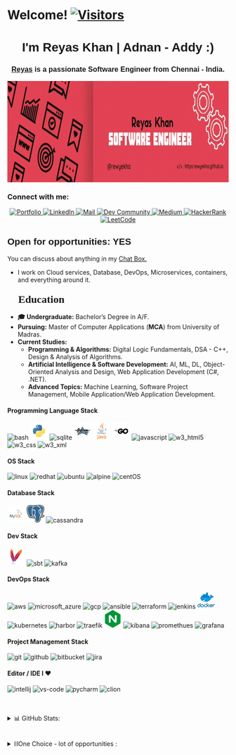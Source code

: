<!--START_SECTION:activity-->
<!-- Header Section -->
<h1>Welcome! <a href="https://github.com/rewyekha"> <img src="https://visitor-badge.laobi.icu/badge?page_id=RussellDash332" alt="Visitors"></a></h1>
<h1 align="center"><font face="Arial">I'm Reyas Khan | Adnan - Addy :)</font></h1>
<h3 align="center"><font face="Arial"><a href="https://www.linkedin.com/in/reyas-khan-16640825b/" target="_blank" rel="noreferrer">Reyas</a> is a passionate Software Engineer from Chennai - India.</font></h3>


<!-- GIF -->
<img align="center" height="230" width="990" src="https://github.com/rewyekha/rewyekha/blob/61feb2eae96306c5d4e6021adeb6d6cf0d2589a1/Banner.gif" />


<h3>Connect with me: </h3>

<p align="center">
  <a href="https://rewyekha.github.io/">
    <img alt="Portfolio" src="https://img.shields.io/badge/-Portfolio-000000?style=for-the-badge&logo=About.me&logoColor=white"/>
</a>
  <a href="https://www.linkedin.com/in/reyas-khan-16640825b/">
    <img alt="LinkedIn" src="https://img.shields.io/badge/linkedin%20-%230077B5.svg?&style=for-the-badge&logo=linkedin&logoColor=white"/>
  </a>
  <a href="reyaskhan001@gmail.com">
    <img alt="Mail" src="https://img.shields.io/badge/Gmail-D14836?style=for-the-badge&logo=gmail&logoColor=white"/>
  </a>
  <a href="https://dev.to/rey-addy">
    <img alt="Dev Community" src="https://img.shields.io/badge/-DEV.to-0A0A0A?style=for-the-badge&logo=dev.to&logoColor=white"/>
</a>
  <a href="">
    <img alt="Medium" src="https://img.shields.io/badge/Medium-%23000000.svg?style=for-the-badge&logo=Medium&logoColor=white"/>
  </a>
  <a href="https://www.hackerrank.com/profile/reyaskhan001">
    <img alt="HackerRank" src="https://img.shields.io/badge/-Hackerrank-2EC866?style=for-the-badge&logo=HackerRank&logoColor=white"/>
  </a>
  <a href="https://leetcode.com/rey_khan/">
    <img alt="LeetCode" src="https://img.shields.io/badge/-LeetCode-FFA116?style=for-the-badge&logo=LeetCode&logoColor=white"/>
</a>


</p>

<h2 align="left"><font face="Arial">Open for opportunities: YES</font></h2>

<p align="left">You can discuss about anything in my
  <a href="https://gist.github.com/rewyekha/b4b54186d1df41e242f540d0dfbf2351.js">Chat Box.
  </a>
</p>


- I work on Cloud services, Database, DevOps, Microservices, containers, and everything around it.


  <!-- Languages and Tools Section -->
<h3 align="left"><font size="+2" face="Verdana">📖 Education</font></h3>

- **🎓 Undergraduate:** Bachelor’s Degree in A/F.
- **Pursuing:** Master of Computer Applications (**MCA**) from University of Madras.
- **Current Studies:**
  - **Programming & Algorithms:** Digital Logic Fundamentals, DSA - C++, Design & Analysis of Algorithms.
  - **Artificial Intelligence & Software Development:** AI, ML, DL, Object-Oriented Analysis and Design, Web Application Development (C#, .NET).
  - **Advanced Topics:** Machine Learning, Software Project Management, Mobile Application/Web Application Development.


#### Programming Language Stack
<p align="left"><img src="https://www.vectorlogo.zone/logos/gnu_bash/gnu_bash-icon.svg" alt="bash" title="bash" title="bash" width="40" height="40"/>  <img src="https://raw.githubusercontent.com/github/explore/80688e429a7d4ef2fca1e82350fe8e3517d3494d/topics/python/python.png" alt="python" title="python" width="40" height="40"/> <img 
src="https://www.vectorlogo.zone/logos/sqlite/sqlite-ar21.svg" alt="sqlite" title="sqlite" width="40" height="40"/> <img                                                                                                                                                 src="https://raw.githubusercontent.com/github/explore/b15b6cf1726418913aafbf337a749dded180279d/topics/groovy/groovy.png" alt="groovy" title="groovy" width="40" height="40"/>  <img src="https://raw.githubusercontent.com/github/explore/80688e429a7d4ef2fca1e82350fe8e3517d3494d/topics/java/java.png" alt="java" title="java8" width="40" height="40"/>  <img src="https://raw.githubusercontent.com/github/explore/80688e429a7d4ef2fca1e82350fe8e3517d3494d/topics/go/go.png" alt="go" title="go" width="40" height="40"/> <img
src="https://www.vectorlogo.zone/logos/javascript/javascript-ar21.svg" alt="javascript" title="javascript" width="40" height="40"/> <img
src="https://www.vectorlogo.zone/logos/w3_html5/w3_html5-icon.svg" alt="w3_html5" title="w3_html5" width="40" height="40"/>  <img                                                          src="https://www.vectorlogo.zone/logos/w3_css/w3_css-icon.svg" alt="w3_css" title="w3_css" width="40" height="40"/>  <img
src="https://www.vectorlogo.zone/logos/w3c_xml/w3c_xml-ar21.svg"  alt="w3_xml" title="xml" width="40" height="40"/>                                                                                                                  
</p>


#### OS Stack
<p align="left"><img src="https://brandlogos.net/wp-content/uploads/2020/03/Linux-logo.png" alt="linux" title="linux" width="40" height="40"/>  <img  
src="https://www.vectorlogo.zone/logos/redhat/redhat-icon.svg" alt="redhat" title="redhat" width="40" height="40"/>  <img 
src="https://www.vectorlogo.zone/logos/ubuntu/ubuntu-icon.svg" alt="ubuntu" title="ubuntu" width="40" height="40"/>  <img src="https://www.vectorlogo.zone/logos/alpinelinux/alpinelinux-icon.svg" alt="alpine" title="alpine" width="40" height="40"/> <img src="https://www.vectorlogo.zone/logos/centos/centos-icon.svg" alt="centOS" title="centOS" width="40" height="40"/> </p>

#### Database Stack
<p align="left"><img src="https://raw.githubusercontent.com/github/explore/80688e429a7d4ef2fca1e82350fe8e3517d3494d/topics/mysql/mysql.png" alt="mysql" title="mysql" width="40" height="40"/>  <img src="https://raw.githubusercontent.com/github/explore/80688e429a7d4ef2fca1e82350fe8e3517d3494d/topics/postgresql/postgresql.png" alt="postgresql" title="postgresql" width="40" height="40"/>  <img src="https://www.vectorlogo.zone/logos/mongodb/mongodb-icon.svg" alt="cassandra" title="mongodb" width="40" height="40"/> </p>

#### Dev Stack
<p align="left"><img src="https://raw.githubusercontent.com/vscode-icons/vscode-icons/72101ee333eca9219ac9a7c14d4834eef8e4c64b/icons/file_type_maven.svg" alt="maven" title="maven" width="40" height="40"/> <img src="https://www.vectorlogo.zone/logos/scala-sbt/scala-sbt-icon.svg" alt="sbt" title="sbt" width="40" height="40"/> <img src="https://www.vectorlogo.zone/logos/apache_kafka/apache_kafka-icon.svg" alt="kafka" title="kafka" width="40" height="40"/> </p>

#### DevOps Stack 
<p align="left"><img src="https://www.vectorlogo.zone/logos/amazon_aws/amazon_aws-icon.svg" alt="aws" title="aws" width="40" height="40"/> <img
src="https://www.vectorlogo.zone/logos/microsoft_azure/microsoft_azure-icon.svg" alt="microsoft_azure" title="microsoft_azure" width="40" height="40"/>    <img                                                                                                                                   src="https://www.vectorlogo.zone/logos/google_cloud/google_cloud-icon.svg" alt="gcp" title="gcp" width="40" height="40"/>  <img src="https://www.vectorlogo.zone/logos/ansible/ansible-icon.svg" alt="ansible" title="ansible" width="40" height="40"/> <img src="https://www.vectorlogo.zone/logos/terraformio/terraformio-icon.svg" alt="terraform" title="terraform" width="40" height="40"/> <img src="https://www.vectorlogo.zone/logos/jenkins/jenkins-icon.svg" alt="jenkins" title="jenkins" width="40" height="40"/>  <img src="https://raw.githubusercontent.com/github/explore/80688e429a7d4ef2fca1e82350fe8e3517d3494d/topics/docker/docker.png" alt="docker" title="docker" width="40" height="40"/> <img src="https://www.vectorlogo.zone/logos/kubernetes/kubernetes-icon.svg" alt="kubernetes" title="kubernetes" width="40" height="40"/>  <img src="https://www.vectorlogo.zone/logos/helmsh/helmsh-icon.svg" alt="harbor" title="harbor" width="40" height="40"/> <img src="https://www.vectorlogo.zone/logos/traefikio/traefikio-icon.svg" alt="traefik" title="traefik" width="40" height="40"/> <img src="https://raw.githubusercontent.com/github/explore/85cceaeeaf993ca35664dc37ea24f9237fbbfc14/topics/nginx/nginx.png" alt="nginx" title="nginx" width="40" height="40"/> <img src="https://www.vectorlogo.zone/logos/elasticco_kibana/elasticco_kibana-icon.svg" alt="kibana" title="kibana" width="40" height="40"/> <img src="https://www.vectorlogo.zone/logos/prometheusio/prometheusio-icon.svg" alt="promethues" title="promethues" width="40" height="40"/> <img src="https://www.vectorlogo.zone/logos/grafana/grafana-icon.svg" alt="grafana" title="grafana" width="40" height="40"/> </p>


#### Project Management Stack
<p align="left"><img src="https://www.vectorlogo.zone/logos/git-scm/git-scm-icon.svg" alt="git" title="git" width="40" height="40"/>  <img src="https://www.vectorlogo.zone/logos/github/github-icon.svg" alt="github" title="github" width="40" height="40"/> <img src="https://www.vectorlogo.zone/logos/bitbucket/bitbucket-icon.svg" alt="bitbucket" title="bitbucket" width="40" height="40"/>  <img src="https://www.vectorlogo.zone/logos/atlassian_jira/atlassian_jira-icon.svg" alt="jira" title="jira" width="40" height="40"/> </p>

#### Editor / IDE I ♥

<p>
  <img src="https://cdn.worldvectorlogo.com/logos/intellij-idea-1.svg" alt="intellij" title="intellij" width="40" height="40"/>
  <img src="https://www.vectorlogo.zone/logos/visualstudio_code/visualstudio_code-icon.svg" alt="vs-code" title="vs-code" width="40" height="40"/>
  <img src="https://upload.wikimedia.org/wikipedia/commons/1/1d/PyCharm_Icon.svg" alt="pycharm" title="pycharm" width="40" height="40"/>
  <img src="https://resources.jetbrains.com/storage/products/clion/img/meta/clion_logo_300x300.png" alt="clion" title="clion" width="40" height="40"/>
</p>
</details>
</br>

<br/>
<details>
  <summary>📊 GitHub Stats:</summary>


<img width="685" src="http://github-profile-summary-cards.vercel.app/api/cards/profile-details?username=rewyekha&theme=dark">

![](http://github-profile-summary-cards.vercel.app/api/cards/repos-per-language?username=durgesh4993&theme=dark)
![](http://github-profile-summary-cards.vercel.app/api/cards/most-commit-language?username=durgesh4993&theme=dark)
![](http://github-profile-summary-cards.vercel.app/api/cards/stats?username=durgesh4993&theme=dark)
![](http://github-profile-summary-cards.vercel.app/api/cards/productive-time?username=durgesh4993&theme=dark&utcOffset=8)

</details>
</br>

<br/>
<details>
  <summary>⛓️One Choice - lot of opportunities :</summary>
<img align="right" height="365" width="365" src="https://github.com/rewyekha/rewyekha/blob/00f538eff0d513a2c5832e450c59289a3f5f8b52/_I%20think%20most%20people%20can%20learn%20a%20lot%20more%20than%20they%20think%20they%20can___%E2%80%94%20Elon%20Musk.jpg" />
<img align="left" height="365" width="365" src="https://github.com/rewyekha/rewyekha/blob/734996fb04431de489453bfcc6f32f5b291cccee/APJ.jpg" />
